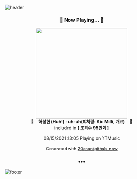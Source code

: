 ![header](https://capsule-render.vercel.app/api?type=wave&height=170&section=header&text=Hi.%20I'm%20SHIFT&fontColor=090707&fontAlignX=45&fontAlignY=65&fontSize=100)

<h3 align="center">🎵 Now Playing... 🎵</h3>
<p align="center">
  <a href="https://music.youtube.com/watch?v=nlRyRrs27iY">
    <img width="300" src="https://i.ytimg.com/vi/nlRyRrs27iY/sddefault.jpg?sqp=-oaymwEWCJADEOEBIAQqCghqEJQEGHgg6AJIWg&rs">
  </a>
  <br>
  🎵&nbsp&nbsp&nbsp <b>허성현 (Huh!) - uh-uh(피처링: Kid Milli, 개코)</b> &nbsp&nbsp&nbsp🎵
  <br>
  included in <b>[ 조회수 95만회 ]</b>
  
  <br />
  <br />
  08/15/2021 23:05 Playing on YTMusic
  <br />
  <br />
  Generated with <a href="https://github.com/20chan/github-now">20chan/github-now</a>
</p>

<h3 align="center">•••</h3>

![footer](https://capsule-render.vercel.app/api?type=wave&height=150&section=footer)
